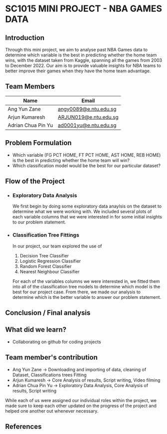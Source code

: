 # SC1015 MINI PROJECT - NBA GAMES DATA

## Introduction
Through this mini project, we aim to analyse past NBA Games data to determine which variable is the best in predicting whether the home team wins, with the dataset taken from Kaggle, spanning all the games from 2003 to December 2022. Our aim is to provide valuable insights for NBA teams to better improve their games when they have the home team advantage. 

## Team Members

|Name               |Email                                                 |
|-------------------|------------------------------------------------------|
|Ang Yun Zane       |[angy0089@e.ntu.edu.sg](mailto:angy0089@e.ntu.edu.sg) |
|Arjun Kumaresh     |[ARJUN019@e.ntu.edu.sg](mailto:ARJUN019@e.ntu.edu.sg) |
|Adrian Chua Pin Yu |[ad0001yu@e.ntu.edu.sg](mailto:ad0001yu@e.ntu.edu.sg) |

## Problem Formulation
 - Which variable (FG PCT HOME, FT PCT HOME, AST HOME, REB HOME) is the best in predicting whether the home team will win?
 - Which classification model would be the best for our particular dataset?
 
 ## Flow of the Project
 
- ### Exploratory Data Analysis
  We first begin by doing some exploratory data anaylsis on the dataset to determine what we were working with. We included several plots of each variable columns that we were interested in for some initial insights to our problem statement.

- ### Classification Tree Fittings
  In our project, our team explored the use of
  1. Decision Tree Classifier
  2. Logistic Regression Classifier
  3. Random Forest Classifier
  4. Nearest Neighbour Classifier

  For each of the variables columns we were interested in, we fitted them into all of the classification tree models to determine which model is the best for our project case. From there, we made our analysis to determine which is the better variable to answer our problem statement.

## Conclusion / Final analysis

## What did we learn?
- Collaborating on github for coding projects

## Team member's contribution

- Ang Yun Zane -> Downloading and importing of data, cleaning of Dataset, Classifications trees Fitting
- Arjun Kumaresh -> Core Analysis of results, Script writing, Video filming
- Adrian Chua Pin Yu -> Exploratory Data Analysis, Core Analysis of results, Script writing

While each of us were assigned our individual roles within the project, we made sure to keep each other updated on the progress of the project and helped one another out whenever necessary.


## References 

